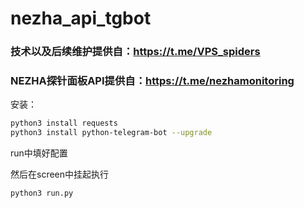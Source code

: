 # nezha_api_tgbot

### 技术以及后续维护提供自：https://t.me/VPS_spiders

### NEZHA探针面板API提供自：https://t.me/nezhamonitoring

安装：

```bash
python3 install requests
python3 install python-telegram-bot --upgrade
```

run中填好配置

然后在screen中挂起执行

```bash
python3 run.py
```
